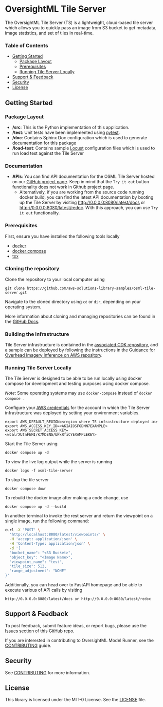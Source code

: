 # OversightML Tile Server

The OversightML Tile Server (TS) is a lightweight, cloud-based tile server which allows you to quickly pass an image from S3 bucket to get metadata, image statistics, and set of tiles in real-time.

### Table of Contents
* [Getting Started](#getting-started)
  * [Package Layout](#package-layout)
  * [Prerequisites](prerequisites)
  * [Running Tile Server Locally](#running-tile-server-locally)
* [Support & Feedback](#support--feedback)
* [Security](#security)
* [License](#license)

## Getting Started

### Package Layout

* **/src**: This is the Python implementation of this application.
* **/test**: Unit tests have been implemented using [pytest](https://docs.pytest.org).
* **/doc**: Contains Sphinx Doc configuration which is used to generate documentation for this package
* **/load-test**: Contains sample [Locust](https://locust.io) configuration files which is used to run load test against the Tile Server

### Documentation

* **APIs**: You can find API documentation for the OSML Tile Server hosted on our [GitHub project page](https://aws-solutions-library-samples.github.io/osml-tile-server/). Keep in mind that the `Try it out` button functionality does not work in Github project page.
  * Alternatively, if you are working from the source code running docker build, you can find the latest API documentation by booting up the Tile Server by visiting http://0.0.0.0:8080/latest/docs or http://0.0.0.0:8080/latest/redoc. With this approach, you can use `Try it out` functionality.

### Prerequisites

First, ensure you have installed the following tools locally

- [docker](https://www.docker.com/)
- [docker compose](https://docs.docker.com/compose/)
- [tox](https://tox.wiki/en/latest/installation.html)

### Cloning the repository
Clone the repository to your local computer using

```git clone https://github.com/aws-solutions-library-samples/osml-tile-server.git```

Navigate to the cloned directory using ```cd``` or ```dir```, depending on your operating system.

More information about cloning and managing repositories can be found in the [GitHub Docs](https://docs.github.com/en/repositories/creating-and-managing-repositories/cloning-a-repository).

### Building the Infrastructure
Tile Server infrastructure is contained in the [associated CDK repository](https://github.com/aws-solutions-library-samples/osml-cdk-constructs),
and a sample can be deployed by following the instructions in the [Guidance for Overhead Imagery Inference on AWS repository](https://github.com/aws-solutions-library-samples/guidance-for-overhead-imagery-inference-on-aws).

### Running Tile Server Locally

The Tile Server is designed to be able to be run locally using docker compose for development and testing purposes
using docker compose.

*Note*: Some operating systems may use ```docker-compose``` instead of ```docker compose ```.

Configure your [AWS credentials](https://docs.aws.amazon.com/cli/latest/userguide/cli-configure-envvars.html)
for the account in which the Tile Server infrastructure was deployed by setting your environment variables.
```
export AWS_DEFAULT_REGION=<region where TS infrastructure deployed in>
export AWS_ACCESS_KEY_ID=<AKIAIOSFODNN7EXAMPLE>
export AWS_SECRET_ACCESS_KEY=<wJalrXUtnFEMI/K7MDENG/bPxRfiCYEXAMPLEKEY>
```


Start the Tile Server using
```shell
docker compose up -d
```

To view the live log output while the server is running
```shell
docker logs -f osml-tile-server
```

To stop the tile server
```shell
docker compose down
```

To rebuild the docker image after making a code change, use
```shell
docker compose up -d --build
```

In another terminal to invoke the rest server and return the viewpoint on a single image, run the following command:

```bash
curl -X 'POST' \
  'http://localhost:8080/latest/viewpoints/' \
  -H 'accept: application/json' \
  -H 'Content-Type: application/json' \
  -d '{
  "bucket_name": "<S3 Bucket>",
  "object_key": "<Image Name>",
  "viewpoint_name": "test",
  "tile_size": 512,
  "range_adjustment": "NONE"
}'
```

Additionally, you can head over to FastAPI homepage and be able to execute various of API calls by visiting

```
http://0.0.0.0:8080/latest/docs or http://0.0.0.0:8080/latest/redoc
```

## Support & Feedback

To post feedback, submit feature ideas, or report bugs, please use the [Issues](https://github.com/aws-solutions-library-samples/osml-tile-server/issues) section of this GitHub repo.

If you are interested in contributing to OversightML Model Runner, see the [CONTRIBUTING](CONTRIBUTING.md) guide.

## Security

See [CONTRIBUTING](CONTRIBUTING.md#security-issue-notifications) for more information.

## License

This library is licensed under the MIT-0 License. See the [LICENSE](LICENSE) file.
